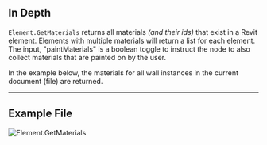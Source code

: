 ## In Depth
`Element.GetMaterials` returns all materials _(and their ids)_ that exist in a Revit element. Elements with multiple materials will return a list for each element. The input, "paintMaterials" is a boolean toggle to instruct the node to also collect materials that are painted on by the user.

In the example below, the materials for all wall instances in the current document (file) are returned.
___
## Example File

![Element.GetMaterials](./Revit.Elements.Element.GetMaterials_img.jpg)
